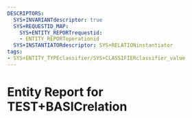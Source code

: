 ```yaml
---
DESCRIPTORS:
  SYS+INVARIANTdescriptor: true
  SYS+REQUESTID_MAP:
    SYS+ENTITY_REPORTrequestid:
    - ENTITY_REPORToperationid
  SYS+INSTANTIATORdescriptor: SYS+RELATIONinstantiator
tags:
- SYS+ENTITY_TYPEclassifier/SYS+CLASSIFIERclassifier_value
---
```

# Entity Report for TEST+BASICrelation

